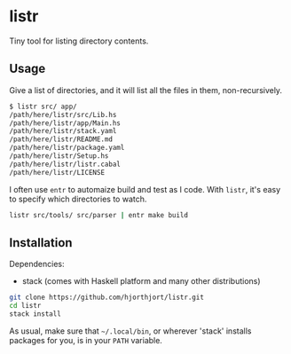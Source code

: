 # listr

Tiny tool for listing directory contents.

Usage
-----

Give a list of directories, and it will list all the files in them, non-recursively.

```sh
$ listr src/ app/
/path/here/listr/src/Lib.hs
/path/here/listr/app/Main.hs
/path/here/listr/stack.yaml
/path/here/listr/README.md
/path/here/listr/package.yaml
/path/here/listr/Setup.hs
/path/here/listr/listr.cabal
/path/here/listr/LICENSE
```

I often use `entr` to automaize build and test as I code. With `listr`, it's easy to specify which directories to watch.

```sh
listr src/tools/ src/parser | entr make build
```

Installation
------------

Dependencies:
- stack (comes with Haskell platform and many other distributions)

```sh
git clone https://github.com/hjorthjort/listr.git
cd listr
stack install
```

As usual, make sure that `~/.local/bin`, or wherever 'stack' installs packages for you, is in your `PATH` variable.
